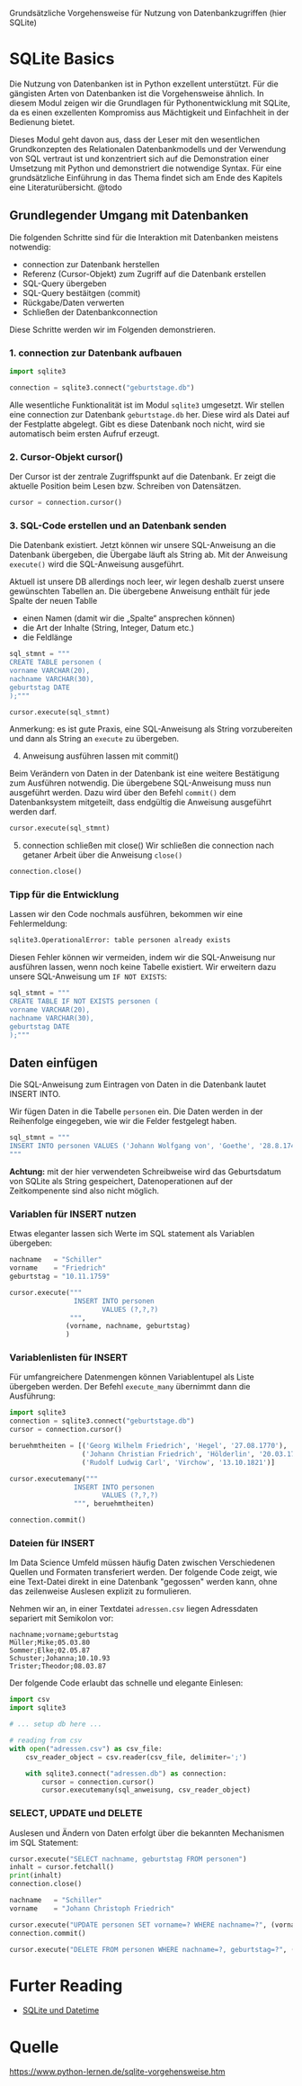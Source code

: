 Grundsätzliche Vorgehensweise für Nutzung von Datenbankzugriffen (hier SQLite)

# SQLite Basics

Die Nutzung von Datenbanken ist in Python exzellent unterstützt. Für die gängisten Arten von Datenbanken ist die Vorgehensweise ähnlich. In diesem Modul zeigen wir die Grundlagen für Pythonentwicklung mit SQLite, da es einen exzellenten Kompromiss aus Mächtigkeit und Einfachheit in der Bedienung bietet.

Dieses Modul geht davon aus, dass der Leser mit den wesentlichen Grundkonzepten des Relationalen Datenbankmodells und der Verwendung von SQL vertraut ist und konzentriert sich auf die Demonstration einer Umsetzung mit Python und demonstriert die notwendige Syntax. Für eine grundsätzliche Einführung in das Thema findet sich am Ende des Kapitels eine Literaturübersicht. @todo

## Grundlegender Umgang mit Datenbanken

Die folgenden Schritte sind für die Interaktion mit Datenbanken meistens notwendig:

* connection zur Datenbank herstellen
* Referenz (Cursor-Objekt) zum Zugriff auf die Datenbank erstellen
* SQL-Query übergeben
* SQL-Query bestäitgen (commit)
* Rückgabe/Daten verwerten
* Schließen der Datenbankconnection

Diese Schritte werden wir im Folgenden demonstrieren.

### 1. connection zur Datenbank aufbauen

```python
import sqlite3

connection = sqlite3.connect("geburtstage.db")
```
Alle wesentliche Funktionalität ist im Modul `sqlite3` umgesetzt. Wir stellen eine connection zur Datenbank `geburtstage.db` her. Diese wird als Datei auf der Festplatte abgelegt.  Gibt es diese Datenbank noch nicht, wird sie automatisch beim ersten Aufruf erzeugt.

### 2. Cursor-Objekt cursor()

Der Cursor ist der zentrale Zugriffspunkt auf die Datenbank. Er zeigt die aktuelle Position beim Lesen bzw. Schreiben von Datensätzen.

```python
cursor = connection.cursor()
```

### 3. SQL-Code erstellen und an Datenbank senden

Die Datenbank existiert. Jetzt können wir unsere SQL-Anweisung an die Datenbank übergeben, die Übergabe läuft als String ab. Mit der Anweisung `execute()` wird die SQL-Anweisung ausgeführt.

Aktuell ist unsere DB allerdings noch leer, wir legen deshalb zuerst unsere gewünschten Tabellen an. 
Die übergebene Anweisung enthält für jede Spalte der neuen Tablle
* einen Namen (damit wir die „Spalte“ ansprechen können)
* die Art der Inhalte (String, Integer, Datum etc.)
* die Feldlänge
  
```python
sql_stmnt = """
CREATE TABLE personen (
vorname VARCHAR(20), 
nachname VARCHAR(30), 
geburtstag DATE
);"""

cursor.execute(sql_stmnt)
```

Anmerkung: es ist gute Praxis, eine SQL-Anweisung  als String vorzubereiten und dann als String an `execute` zu übergeben.

4. Anweisung ausführen lassen mit commit()

Beim Verändern von Daten in der Datenbank ist eine weitere Bestätigung zum Ausführen notwendig. Die übergebene SQL-Anweisung muss nun ausgeführt werden. Dazu wird über den Befehl `commit()` dem Datenbanksystem mitgeteilt, dass endgültig die Anweisung ausgeführt werden darf.

```python
cursor.execute(sql_stmnt)
```

5. connection schließen mit close()
Wir schließen die connection nach getaner Arbeit über die Anweisung `close()`

```python
connection.close()
```

### Tipp für die Entwicklung

Lassen wir den Code nochmals ausführen, bekommen wir eine Fehlermeldung:

```python
sqlite3.OperationalError: table personen already exists
```

Diesen Fehler können wir vermeiden, indem wir die SQL-Anweisung nur ausführen lassen, wenn noch keine Tabelle existiert. Wir erweitern dazu unsere SQL-Anweisung um `IF NOT EXISTS`:

```python
sql_stmnt = """
CREATE TABLE IF NOT EXISTS personen (
vorname VARCHAR(20), 
nachname VARCHAR(30), 
geburtstag DATE
);"""
```

## Daten einfügen

Die SQL-Anweisung zum Eintragen von Daten in die Datenbank  lautet INSERT INTO. 

Wir fügen Daten in die Tabelle `personen` ein. Die Daten werden in der Reihenfolge eingegeben, wie wir die Felder festgelegt haben. 
```python
sql_stmnt = """
INSERT INTO personen VALUES ('Johann Wolfgang von', 'Goethe', '28.8.1749')
"""
```

**Achtung:** mit der hier verwendeten Schreibweise wird das Geburtsdatum von SQLite als String gespeichert, Datenoperationen auf der Zeitkompenente sind also nicht möglich.

### Variablen für INSERT nutzen

Etwas eleganter lassen sich Werte im SQL statement als Variablen übergeben:

```python
nachname   = "Schiller"
vorname    = "Friedrich"
geburtstag = "10.11.1759"

cursor.execute("""
                INSERT INTO personen 
                       VALUES (?,?,?)
               """, 
              (vorname, nachname, geburtstag)
              )

```

### Variablenlisten für INSERT

Für umfangreichere Datenmengen können Variablentupel als Liste übergeben werden. Der Befehl `execute_many` übernimmt dann die Ausführung:

```python
import sqlite3
connection = sqlite3.connect("geburtstage.db")
cursor = connection.cursor()

beruehmtheiten = [('Georg Wilhelm Friedrich', 'Hegel', '27.08.1770'), 
                  ('Johann Christian Friedrich', 'Hölderlin', '20.03.1770'), 
                  ('Rudolf Ludwig Carl', 'Virchow', '13.10.1821')]

cursor.executemany("""
                INSERT INTO personen 
                       VALUES (?,?,?)
                """, beruehmtheiten)

connection.commit()
```

### Dateien für INSERT

Im Data Science Umfeld müssen häufig Daten zwischen Verschiedenen Quellen und Formaten transferiert werden. Der folgende Code zeigt, wie eine Text-Datei direkt in eine Datenbank "gegossen" werden kann, ohne das zeilenweise Auslesen explizit zu formulieren.

Nehmen wir an, in einer Textdatei `adressen.csv` liegen Adressdaten separiert mit Semikolon vor:

```
nachname;vorname;geburtstag
Müller;Mike;05.03.80
Sommer;Elke;02.05.87
Schuster;Johanna;10.10.93
Trister;Theodor;08.03.87
```

Der folgende Code erlaubt das schnelle und elegante Einlesen:

```python
import csv
import sqlite3

# ... setup db here ...

# reading from csv
with open("adressen.csv") as csv_file:
    csv_reader_object = csv.reader(csv_file, delimiter=';')

    with sqlite3.connect("adressen.db") as connection:
        cursor = connection.cursor()
        cursor.executemany(sql_anweisung, csv_reader_object)
```



### SELECT, UPDATE und DELETE

Auslesen und Ändern von Daten erfolgt über die bekannten Mechanismen im SQL Statement:

```python
cursor.execute("SELECT nachname, geburtstag FROM personen")
inhalt = cursor.fetchall()
print(inhalt)
connection.close()
```

```python
nachname   = "Schiller"
vorname    = "Johann Christoph Friedrich"

cursor.execute("UPDATE personen SET vorname=? WHERE nachname=?", (vorname, nachname))
connection.commit()
```

```python
cursor.execute("DELETE FROM personen WHERE nachname=?, geburtstag=?", ('Goethe', '28.8.1749'))
```


# Furter Reading

* [SQLite und Datetime](https://www.sqlite.org/lang_datefunc.html)

# Quelle
https://www.python-lernen.de/sqlite-vorgehensweise.htm